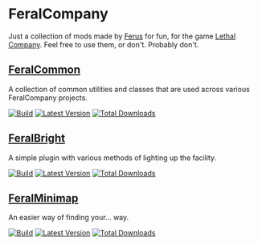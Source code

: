 # FeralCompany

Just a collection of mods made by [Ferus](https://github.com/FerusGrim) for fun, for the game [Lethal Company](https://store.steampowered.com/app/1966720/Lethal_Company/). Feel free to use them, or don't. Probably don't.

## [FeralCommon](https://github.com/FeralCompany/FeralCommon)

A collection of common utilities and classes that are used across various FeralCompany projects.

[![Build](https://img.shields.io/github/actions/workflow/status/FeralCompany/FeralCommon/build.yml?branch=main&style=for-the-badge&logo=github)](https://github.com/FeralCompany/FeralCommon/actions/workflows/build.yml)
[![Latest Version](https://img.shields.io/thunderstore/v/FeralCompany/FeralCommon?style=for-the-badge&logo=thunderstore)](https://thunderstore.io/c/lethal-company/p/FeralCompany/FeralCommon)
[![Total Downloads](https://img.shields.io/thunderstore/dt/FeralCompany/FeralCommon?style=for-the-badge&logo=thunderstore)](https://thunderstore.io/c/lethal-company/p/FeralCompany/FeralCommon)

## [FeralBright](https://github.com/FeralCompany/FeralBright)

A simple plugin with various methods of lighting up the facility.

[![Build](https://img.shields.io/github/actions/workflow/status/FeralCompany/FeralBright/build.yml?branch=main&style=for-the-badge&logo=github)](https://github.com/FeralCompany/FeralBright/actions/workflows/build.yml)
[![Latest Version](https://img.shields.io/thunderstore/v/FeralCompany/FeralBright?style=for-the-badge&logo=thunderstore)](https://thunderstore.io/c/lethal-company/p/FeralCompany/FeralBright)
[![Total Downloads](https://img.shields.io/thunderstore/dt/FeralCompany/FeralBright?style=for-the-badge&logo=thunderstore)](https://thunderstore.io/c/lethal-company/p/FeralCompany/FeralBright)

## [FeralMinimap](https://github.com/FeralCompany/FeralMinimap)

An easier way of finding your... way.

[![Build](https://img.shields.io/github/actions/workflow/status/FeralCompany/FeralMinimap/build.yml?branch=main&style=for-the-badge&logo=github)](https://github.com/FeralCompany/FeralMinimap/actions/workflows/build.yml)
[![Latest Version](https://img.shields.io/thunderstore/v/FeralCompany/FeralMinimap?style=for-the-badge&logo=thunderstore)](https://thunderstore.io/c/lethal-company/p/FeralCompany/FeralMinimap)
[![Total Downloads](https://img.shields.io/thunderstore/dt/FeralCompany/FeralMinimap?style=for-the-badge&logo=thunderstore)](https://thunderstore.io/c/lethal-company/p/FeralCompany/FeralMinimap)
